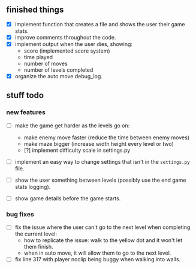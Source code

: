 ## finished things

- [x] implement function that creates a file and shows the user their game stats.
- [x] improve comments throughout the code.
- [x] implement output when the user dies, showing:
    - score (implemented score system)
    - time played
    - number of moves
    - number of levels completed
- [x] organize the auto move debug_log.

## stuff todo

### new features

- [ ] make the game get harder as the levels go on:
    - make enemy move faster (reduce the time between enemy moves)
    - make maze bigger (increase width height every level or two)
    - [?] implement difficulty scale in settings.py

- [ ] implement an easy way to change settings that isn't in the `settings.py` file.
- [ ] show the user something between levels (possibly use the end game stats logging).
- [ ] show game details before the game starts.

### bug fixes
- [ ] fix the issue where the user can't go to the next level when completing the current level:
    - how to replicate the issue: walk to the yellow dot and it won't let them finish.
    - when in auto move, it will allow them to go to the next level.
- [ ] fix line 317 with player noclip being buggy when walking into walls.
